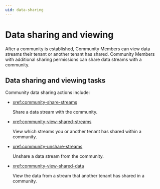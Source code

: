 ```yaml
---
uid: data-sharing
---
```


# Data sharing and viewing

After a community is established, Community Members can view data streams their tenant or another tenant has shared.  Community Members with additional sharing permissions can share data streams with a community. 

## Data sharing and viewing tasks

Community data sharing actions include:

- <xref:community-share-streams>

	Share a data stream with the community.

- <xref:community-view-shared-streams>

	View which streams you or another tenant has shared within a community.

- <xref:community-unshare-streams>

	Unshare a data stream from the community.

- <xref:community-view-shared-data>

	View the data from a stream that another tenant has shared in a community.
